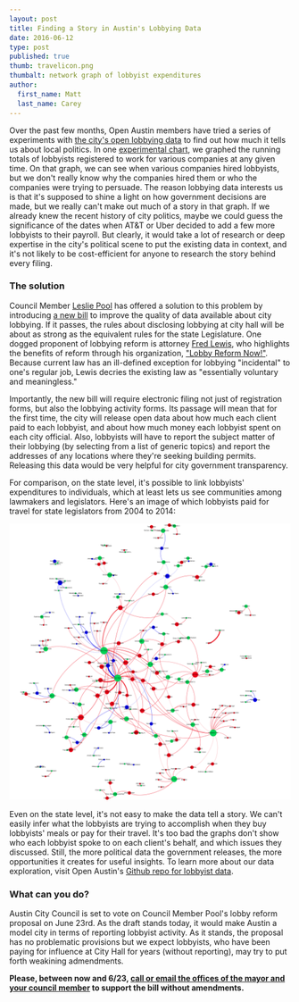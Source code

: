 ```yaml
---
layout: post
title: Finding a Story in Austin's Lobbying Data
date: 2016-06-12
type: post
published: true
thumb: travelicon.png
thumbalt: network graph of lobbyist expenditures
author:
  first_name: Matt
  last_name: Carey
---
```


Over the past few months, Open Austin members have tried a series of experiments with [the city's open lobbying data](http://data.austintexas.gov/dataset/Lobbyists/bqav-9x6a) to find out how much it tells us about local politics. In one [experimental chart](http://www.open-austin.org/lobbying-in-austin/), we graphed the running totals of lobbyists registered to work for various companies at any given time. On that graph, we can see when various companies hired lobbyists, but we don't really know why the companies hired them or who the companies were trying to persuade. The reason lobbying data interests us is that it's supposed to shine a light on how government decisions are made, but we really can't make out much of a story in that graph. If we already knew the recent history of city politics, maybe we could guess the significance of the dates when AT&T or Uber decided to add a few more lobbyists to their payroll. But clearly, it would take a lot of research or deep expertise in the city's political scene to put the existing data in context, and it's not likely to be cost-efficient for anyone to research the story behind every filing.

### The solution

Council Member [Leslie Pool](http://www.mystatesman.com/news/news/local/austin-officials-to-create-new-lobbying-registrati/npmr3/) has offered a solution to this problem by introducing [a new bill](http://www.lobbyreformnow.com/wp-content/uploads/2016/06/CityOrd-lobby-RR-June-6.pdf) to improve the quality of data available about city lobbying. If it passes, the rules about disclosing lobbying at city hall will be about as strong as the equivalent rules for the state Legislature. One dogged proponent of lobbying reform is attorney [Fred Lewis](http://cityhall.blog.statesman.com/2015/08/25/how-one-attorney-made-fixing-austins-lobbying-law-his-personal-crusade/), who highlights the benefits of reform through his organization, ["Lobby Reform Now!"](http://www.lobbyreformnow.com/whats-happening/). Because current law has an ill-defined exception for lobbying "incidental" to one's regular job, Lewis decries the existing law as "essentially voluntary and meaningless."

Importantly, the new bill will require electronic filing not just of registration forms, but also the lobbying activity forms. Its passage will mean that for the first time, the city will release open data about how much each client paid to each lobbyist, and about how much money each lobbyist spent on each city official. Also, lobbyists will have to report the subject matter of their lobbying (by selecting from a list of generic topics) and report the addresses of any locations where they're seeking building permits. Releasing this data would be very helpful for city government transparency.

For comparison, on the state level, it's possible to link lobbyists' expenditures to individuals, which at least lets us see communities among lawmakers and legislators. Here's an image of which lobbyists paid for travel for state legislators from 2004 to 2014:

[![state legislator travel network graph](/assets/images/TX_lobby_travel_filings_2004-2014.svg)](/assets/images/TX_lobby_travel_filings_2004-2014.svg)

Even on the state level, it's not easy to make the data tell a story. We can't easily infer what the lobbyists are trying to accomplish when they buy lobbyists' meals or pay for their travel. It's too bad the graphs don't show who each lobbyist spoke to on each client's behalf, and which issues they discussed. Still, the more political data the government releases, the more opportunities it creates for useful insights. To learn more about our data exploration, visit Open Austin's [Github repo for lobbyist data](https://github.com/open-austin/lobbying-in-austin).

### What can you do?

Austin City Council is set to vote on Council Member Pool's lobby reform proposal on June 23rd. As the draft stands today, it would make Austin a model city in terms of reporting lobbyist activity. As it stands, the proposal has no problematic provisions but we expect lobbyists, who have been paying for influence at City Hall for years (without reporting), may try to put forth weakining admendments. 

**Please, between now and 6/23, [call or email the offices of the mayor and your council member](https://www.austintexas.gov/email/all-council-members) to support the bill without amendments.**
